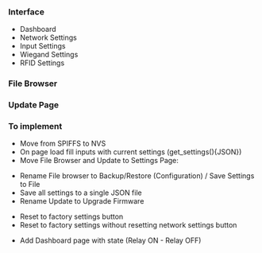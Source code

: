### Interface

- Dashboard
- Network Settings
- Input Settings
- Wiegand Settings
- RFID Settings

### File Browser

### Update Page

### To implement

- Move from SPIFFS to NVS
- On page load fill inputs with current settings (get_settings(){JSON})
- Move File Browser and Update to Settings Page:

* Rename File browser to Backup/Restore (Configuration) / Save Settings to File
* Save all settings to a single JSON file
* Rename Update to Upgrade Firmware

- Reset to factory settings button
- Reset to factory settings without resetting network settings button

* Add Dashboard page with state (Relay ON - Relay OFF)

